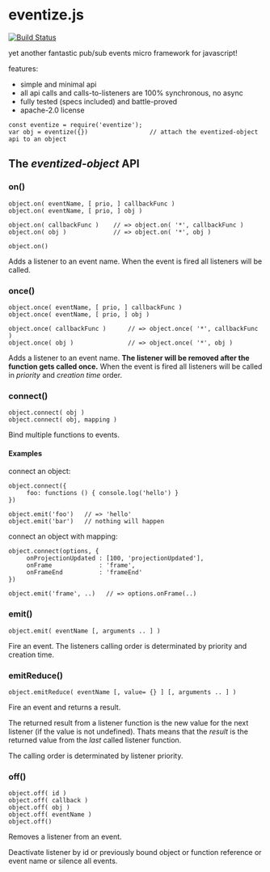 # eventize.js

[![Build Status](https://travis-ci.org/spearwolf/eventize.svg?branch=master)](https://travis-ci.org/spearwolf/eventize)

yet another fantastic pub/sub events micro framework for javascript!

features:
- simple and minimal api
- all api calls and calls-to-listeners are 100% synchronous, no async
- fully tested (specs included) and battle-proved
- apache-2.0 license

```
const eventize = require('eventize');
var obj = eventize({})                 // attach the eventized-object api to an object
```

## The _eventized-object_ API

### on()

```
object.on( eventName, [ prio, ] callbackFunc )
object.on( eventName, [ prio, ] obj )

object.on( callbackFunc )    // => object.on( '*', callbackFunc )
object.on( obj )             // => object.on( '*', obj )

object.on()
```

Adds a listener to an event name.
When the event is fired all listeners will be called.


### once()

```
object.once( eventName, [ prio, ] callbackFunc )
object.once( eventName, [ prio, ] obj )

object.once( callbackFunc )      // => object.once( '*', callbackFunc )
object.once( obj )               // => object.once( '*', obj )
```

Adds a listener to an event name.
__The listener will be removed after the function gets called once.__
When the event is fired all listeners will be called in _priority_ and _creation time_ order.


### connect()

```
object.connect( obj )
object.connect( obj, mapping )
```

Bind multiple functions to events.

#### Examples

connect an object:

```
object.connect({
     foo: functions () { console.log('hello') }
})

object.emit('foo')   // => 'hello'
object.emit('bar')   // nothing will happen
```

connect an object with mapping:

```
object.connect(options, {
     onProjectionUpdated : [100, 'projectionUpdated'],
     onFrame             : 'frame',
     onFrameEnd          : 'frameEnd'
})

object.emit('frame', ..)   // => options.onFrame(..)
```


### emit()

```
object.emit( eventName [, arguments .. ] )
```

Fire an event.
The listeners calling order is determinated by priority and creation time.


### emitReduce()

```
object.emitReduce( eventName [, value= {} ] [, arguments .. ] )
```

Fire an event and returns a result.

The returned result from a listener function is the new value for the next listener (if the value is not undefined).
Thats means that the *result* is the returned value from the *last* called listener function.

The calling order is determinated by listener priority.


### off()

```
object.off( id )
object.off( callback )
object.off( obj )
object.off( eventName )
object.off()
```

Removes a listener from an event.

Deactivate listener by id or previously bound object or
function reference or event name or silence all events.



